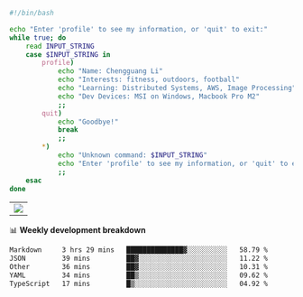 ```bash
#!/bin/bash

echo "Enter 'profile' to see my information, or 'quit' to exit:"
while true; do
    read INPUT_STRING
    case $INPUT_STRING in
        profile)
            echo "Name: Chengguang Li"
            echo "Interests: fitness, outdoors, football"
            echo "Learning: Distributed Systems, AWS, Image Processing"
            echo "Dev Devices: MSI on Windows, Macbook Pro M2"
            ;;
        quit)
            echo "Goodbye!"
            break
            ;;
        *)
            echo "Unknown command: $INPUT_STRING"
            echo "Enter 'profile' to see my information, or 'quit' to exit:"
            ;;
    esac
done

```

<!--Contribution Graph-->
<table>
  <tr>
    <td>
      <picture>
        <source media="(prefers-color-scheme: light)" srcset="https://github-readme-activity-graph.vercel.app/graph?username=chengguang-li&theme=xcode&bg_color=FF000000&color=000000&hide_border=true" />
        <img src="https://github-readme-activity-graph.vercel.app/graph?username=chengguang-li&theme=xcode&bg_color=FF000000&hide_border=true" />
      </picture>
  </tr>
</table>

📊 **Weekly development breakdown**

<!--START_SECTION:waka-->

```txt
Markdown     3 hrs 29 mins   ██████████████▓░░░░░░░░░░   58.79 %
JSON         39 mins         ██▓░░░░░░░░░░░░░░░░░░░░░░   11.22 %
Other        36 mins         ██▓░░░░░░░░░░░░░░░░░░░░░░   10.31 %
YAML         34 mins         ██▒░░░░░░░░░░░░░░░░░░░░░░   09.62 %
TypeScript   17 mins         █▒░░░░░░░░░░░░░░░░░░░░░░░   04.92 %
```

<!--END_SECTION:waka-->

